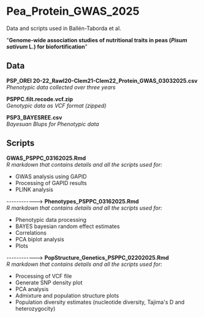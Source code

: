 # Pea_Protein_GWAS_2025  

Data and scripts used in Ballén-Taborda et al.   

"**Genome-wide association studies of nutritional traits in peas (*Pisum sativum* L.) for biofortification**"  

## Data  

**PSP_OREI 20-22_Rawl20-Clem21-Clem22_Protein_GWAS_03032025.csv**  
*Phenotypic data collected over three years*  
            
**PSPPC.filt.recode.vcf.zip**   
*Genotypic data as VCF format (zipped)*  
           
**PSP3_BAYESREE.csv**  
*Bayesuan Blups for Phenotypic data*  
           
## Scripts  

**GWAS_PSPPC_03162025.Rmd**  
*R markdown that contains details and all the scripts used for:*  
- GWAS analysis using GAPID    
- Processing of GAPID results   
- PLINK analysis       
              
------------> **Phenotypes_PSPPC_03162025.Rmd**    
*R markdown that contains details and all the scripts used for:*  
- Phenotypic data processing   
- BAYES bayesian random effect estimates  
- Correlations  
- PCA biplot analysis  
- Plots  
    
------------> **PopStructure_Genetics_PSPPC_02202025.Rmd**  
*R markdown that contains details and all the scripts used for:*  
- Processing of VCF file  
- Generate SNP density plot  
- PCA analysis  
- Admixture and population structure plots   
- Population diversity estimates (nucleotide diversity, Tajima's D and heterozygocity)   
    



